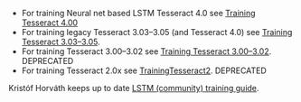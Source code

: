
* For training Neural net based LSTM Tesseract 4.0 see [Training Tesseract 4.00](https://github.com/tesseract-ocr/tesseract/wiki/TrainingTesseract-4.00)
* For training legacy Tesseract 3.03–3.05 (and Tesseract 4.0) see [Training Tesseract 3.03–3.05](Training-Tesseract-3.03–3.05).
* For training Tesseract 3.00–3.02 see [Training Tesseract 3.00–3.02](Training-Tesseract-3.00–3.02).  DEPRECATED
* For training Tesseract 2.0x see [TrainingTesseract2](TrainingTesseract2).  DEPRECATED

Kristóf Horváth keeps up to date [LSTM (community) training guide](https://docs.google.com/document/d/1qDqbnlptcCPVIvMOHwfNws-CQat-llZLOTHC6S94Vec/edit).